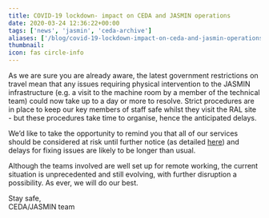 ```yaml
---
title: COVID-19 lockdown- impact on CEDA and JASMIN operations
date: 2020-03-24 12:36:22+00:00
tags: ['news', 'jasmin', 'ceda-archive']
aliases: ['/blog/covid-19-lockdown-impact-on-ceda-and-jasmin-operations']
thumbnail: 
icon: fas circle-info
---
```


As we are sure you are already aware, the latest government restrictions on travel mean that any issues requiring physical intervention to the JASMIN infrastructure (e.g. a visit to the machine room by a member of the technical team) could now take up to a day or more to resolve. Strict procedures are in place to keep our key members of staff safe whilst they visit the RAL site - but these procedures take time to organise, hence the anticipated delays.   
  
We’d like to take the opportunity to remind you that all of our services should be considered at risk until further notice (as detailed [here](https://www.ceda.ac.uk/blog/ceda-and-jasmin-services-at-risk-until-further-notice/)) and delays for fixing issues are likely to be longer than usual.    
  
Although the teams involved are well set up for remote working, the current situation is unprecedented and still evolving, with further disruption a possibility. As ever, we will do our best.  
  
Stay safe,   
CEDA/JASMIN team 


 


